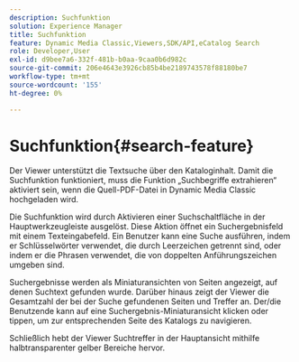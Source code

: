 ```yaml
---
description: Suchfunktion
solution: Experience Manager
title: Suchfunktion
feature: Dynamic Media Classic,Viewers,SDK/API,eCatalog Search
role: Developer,User
exl-id: d9bee7a6-332f-481b-b0aa-9caa0b6d982c
source-git-commit: 206e4643e3926cb85b4be2189743578f88180be7
workflow-type: tm+mt
source-wordcount: '155'
ht-degree: 0%

---
```


# Suchfunktion{#search-feature}

Der Viewer unterstützt die Textsuche über den Kataloginhalt. Damit die Suchfunktion funktioniert, muss die Funktion „Suchbegriffe extrahieren“ aktiviert sein, wenn die Quell-PDF-Datei in Dynamic Media Classic hochgeladen wird.

Die Suchfunktion wird durch Aktivieren einer Suchschaltfläche in der Hauptwerkzeugleiste ausgelöst. Diese Aktion öffnet ein Suchergebnisfeld mit einem Texteingabefeld. Ein Benutzer kann eine Suche ausführen, indem er Schlüsselwörter verwendet, die durch Leerzeichen getrennt sind, oder indem er die Phrasen verwendet, die von doppelten Anführungszeichen umgeben sind.

Suchergebnisse werden als Miniaturansichten von Seiten angezeigt, auf denen Suchtext gefunden wurde. Darüber hinaus zeigt der Viewer die Gesamtzahl der bei der Suche gefundenen Seiten und Treffer an. Der/die Benutzende kann auf eine Suchergebnis-Miniaturansicht klicken oder tippen, um zur entsprechenden Seite des Katalogs zu navigieren.

Schließlich hebt der Viewer Suchtreffer in der Hauptansicht mithilfe halbtransparenter gelber Bereiche hervor.
